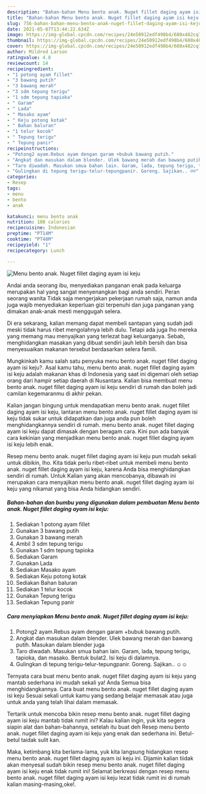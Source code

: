 ```yaml
---
description: "Bahan-bahan Menu bento anak. Nuget fillet daging ayam isi keju yang enak Untuk Jualan"
title: "Bahan-bahan Menu bento anak. Nuget fillet daging ayam isi keju yang enak Untuk Jualan"
slug: 756-bahan-bahan-menu-bento-anak-nuget-fillet-daging-ayam-isi-keju-yang-enak-untuk-jualan
date: 2021-05-07T13:44:22.634Z
image: https://img-global.cpcdn.com/recipes/24e50912edf498b4/680x482cq70/menu-bento-anak-nuget-fillet-daging-ayam-isi-keju-foto-resep-utama.jpg
thumbnail: https://img-global.cpcdn.com/recipes/24e50912edf498b4/680x482cq70/menu-bento-anak-nuget-fillet-daging-ayam-isi-keju-foto-resep-utama.jpg
cover: https://img-global.cpcdn.com/recipes/24e50912edf498b4/680x482cq70/menu-bento-anak-nuget-fillet-daging-ayam-isi-keju-foto-resep-utama.jpg
author: Mildred Larson
ratingvalue: 4.8
reviewcount: 14
recipeingredient:
- "1 potong ayam fillet"
- "3 bawang putih"
- "3 bawang merah"
- "3 sdm tepung terigu"
- "1 sdm tepung tapioka"
- " Garam"
- " Lada"
- " Masako ayam"
- " Keju potong kotak"
- " Bahan baluran"
- "1 telur kocok"
- " Tepung terigu"
- " Tepung panir"
recipeinstructions:
- "Potong2 ayam.Rebus ayam dengan garam +bubuk bawang putih."
- "Angkat dan masukan dalam blender. Ulek bawang merah dan bawang putih. Masukan dalam blender juga"
- "Taro diwadah. Masukan smua bahan lain. Garam, lada, tepung terigu, tapioka, dan masako. Bentuk bulat2. Isi keju di dalamnya."
- "Gulingkan di tepung terigu-telur-tepungpanir. Goreng. Sajikan.. ☺️☺️"
categories:
- Resep
tags:
- menu
- bento
- anak

katakunci: menu bento anak 
nutrition: 108 calories
recipecuisine: Indonesian
preptime: "PT14M"
cooktime: "PT48M"
recipeyield: "1"
recipecategory: Lunch

---
```



![Menu bento anak. Nuget fillet daging ayam isi keju](https://img-global.cpcdn.com/recipes/24e50912edf498b4/680x482cq70/menu-bento-anak-nuget-fillet-daging-ayam-isi-keju-foto-resep-utama.jpg)

Andai anda seorang ibu, menyediakan panganan enak pada keluarga merupakan hal yang sangat menyenangkan bagi anda sendiri. Peran seorang  wanita Tidak saja mengerjakan pekerjaan rumah saja, namun anda juga wajib menyediakan keperluan gizi terpenuhi dan juga panganan yang dimakan anak-anak mesti menggugah selera.

Di era  sekarang, kalian memang dapat membeli santapan yang sudah jadi meski tidak harus ribet mengolahnya lebih dulu. Tetapi ada juga lho mereka yang memang mau menyajikan yang terlezat bagi keluarganya. Sebab, menghidangkan masakan yang dibuat sendiri jauh lebih bersih dan bisa menyesuaikan makanan tersebut berdasarkan selera famili. 



Mungkinkah kamu salah satu penyuka menu bento anak. nuget fillet daging ayam isi keju?. Asal kamu tahu, menu bento anak. nuget fillet daging ayam isi keju adalah makanan khas di Indonesia yang saat ini digemari oleh setiap orang dari hampir setiap daerah di Nusantara. Kalian bisa membuat menu bento anak. nuget fillet daging ayam isi keju sendiri di rumah dan boleh jadi camilan kegemaranmu di akhir pekan.

Kalian jangan bingung untuk mendapatkan menu bento anak. nuget fillet daging ayam isi keju, lantaran menu bento anak. nuget fillet daging ayam isi keju tidak sukar untuk didapatkan dan juga anda pun boleh menghidangkannya sendiri di rumah. menu bento anak. nuget fillet daging ayam isi keju dapat dimasak dengan beragam cara. Kini pun ada banyak cara kekinian yang menjadikan menu bento anak. nuget fillet daging ayam isi keju lebih enak.

Resep menu bento anak. nuget fillet daging ayam isi keju pun mudah sekali untuk dibikin, lho. Kita tidak perlu ribet-ribet untuk membeli menu bento anak. nuget fillet daging ayam isi keju, karena Anda bisa menghidangkan sendiri di rumah. Untuk Kalian yang akan mencobanya, dibawah ini merupakan cara menyajikan menu bento anak. nuget fillet daging ayam isi keju yang nikamat yang bisa Anda hidangkan sendiri.

<!--inarticleads1-->

##### Bahan-bahan dan bumbu yang digunakan dalam pembuatan Menu bento anak. Nuget fillet daging ayam isi keju:

1. Sediakan 1 potong ayam fillet
1. Gunakan 3 bawang putih
1. Gunakan 3 bawang merah
1. Ambil 3 sdm tepung terigu
1. Gunakan 1 sdm tepung tapioka
1. Sediakan  Garam
1. Gunakan  Lada
1. Sediakan  Masako ayam
1. Sediakan  Keju potong kotak
1. Sediakan  Bahan baluran
1. Sediakan 1 telur kocok
1. Gunakan  Tepung terigu
1. Sediakan  Tepung panir




<!--inarticleads2-->

##### Cara menyiapkan Menu bento anak. Nuget fillet daging ayam isi keju:

1. Potong2 ayam.Rebus ayam dengan garam +bubuk bawang putih.
1. Angkat dan masukan dalam blender. Ulek bawang merah dan bawang putih. Masukan dalam blender juga
1. Taro diwadah. Masukan smua bahan lain. Garam, lada, tepung terigu, tapioka, dan masako. Bentuk bulat2. Isi keju di dalamnya.
1. Gulingkan di tepung terigu-telur-tepungpanir. Goreng. Sajikan.. ☺️☺️




Ternyata cara buat menu bento anak. nuget fillet daging ayam isi keju yang mantab sederhana ini mudah sekali ya! Anda Semua bisa menghidangkannya. Cara buat menu bento anak. nuget fillet daging ayam isi keju Sesuai sekali untuk kamu yang sedang belajar memasak atau juga untuk anda yang telah lihai dalam memasak.

Tertarik untuk mencoba bikin resep menu bento anak. nuget fillet daging ayam isi keju mantab tidak rumit ini? Kalau kalian ingin, yuk kita segera siapin alat dan bahan-bahannya, setelah itu buat deh Resep menu bento anak. nuget fillet daging ayam isi keju yang enak dan sederhana ini. Betul-betul taidak sulit kan. 

Maka, ketimbang kita berlama-lama, yuk kita langsung hidangkan resep menu bento anak. nuget fillet daging ayam isi keju ini. Dijamin kalian tiidak akan menyesal sudah bikin resep menu bento anak. nuget fillet daging ayam isi keju enak tidak rumit ini! Selamat berkreasi dengan resep menu bento anak. nuget fillet daging ayam isi keju lezat tidak rumit ini di rumah kalian masing-masing,oke!.

